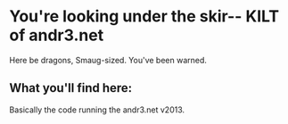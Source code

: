 # You're looking under the skir-- KILT of andr3.net

Here be dragons, Smaug-sized. You've been warned.

## What you'll find here:

Basically the code running the andr3.net v2013.
